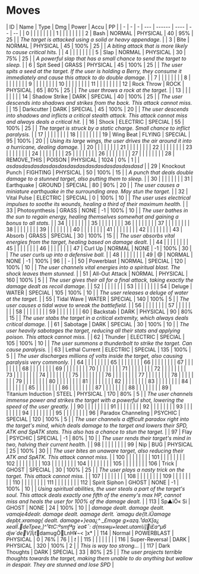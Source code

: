 # Moves

| ID | Name | Type | Dmg | Power | Accu | PP |
| - | - | - | --- | ------ | ---- | -- | -- |
| 0 |  |  |  |  |  |  |
| 1 |  |  |  |  |  |  |
| 2 | Bash | NORMAL | PHYSICAL | 40 | 95% | 25 |
| <td colspan=4>*The target is attacked using a solid or heavy appendage.*</td> |
| 3 | Bite | NORMAL | PHYSICAL | 45 | 100% | 25 |
| <td colspan=4>*A biting attack that is more likely to cause critical hits.*</td> |
| 4 |  |  |  |  |  |  |
| 5 | Slap | NORMAL | PHYSICAL | 30 | 75% | 25 |
| <td colspan=4>*A powerful slap that has a small chance to send the target to sleep.*</td> |
| 6 | Spit Seed | GRASS | PHYSICAL | 45 | 100% | 25 |
| <td colspan=4>*The user spits a seed at the target. If the user is holding a Berry, they consume it immediately and cause this attack to do double damage.*</td> |
| 7 |  |  |  |  |  |  |
| 8 |  |  |  |  |  |  |
| 9 |  |  |  |  |  |  |
| 10 |  |  |  |  |  |  |
| 11 |  |  |  |  |  |  |
| 12 | Rock Throw | ROCK | PHYSICAL | 65 | 80% | 25 |
| <td colspan=4>*The user throws a rock at the target.*</td> |
| 13 |  |  |  |  |  |  |
| 14 | Shadow Strike | DARK | SPECIAL | 40 | 100% | 25 |
| <td colspan=4>*The user descends into shadows and strikes from the back. This attack cannot miss.*</td> |
| 15 | Darkcutter | DARK | SPECIAL | 45 | 100% | 20 |
| <td colspan=4>*The user descends into shadows and inflicts a critical stealth attack. This attack cannot miss and always deals a critical hit.*</td> |
| 16 | Shock | ELECTRIC | SPECIAL | 55 | 100% | 25 |
| <td colspan=4>*The target is struck by a static charge. Small chance to inflict paralysis.*</td> |
| 17 |  |  |  |  |  |  |
| 18 |  |  |  |  |  |  |
| 19 | Wing Beat | FLYING | SPECIAL | 95 | 100% | 20 |
| <td colspan=4>*Using its large wings, the user drives the air around it into a hurricane, dealing damage.*</td> |
| 20 |  |  |  |  |  |  |
| 21 |  |  |  |  |  |  |
| 22 |  |  |  |  |  |  |
| 23 |  |  |  |  |  |  |
| 24 |  |  |  |  |  |  |
| 25 |  |  |  |  |  |  |
| 26 |  |  |  |  |  |  |
| 27 |  |  |  |  |  |  |
| 28 | REMOVE_THIS | POISON | PHYSICAL | 1024 | 0% | 1 |
| <td colspan=4>*asdasdasdasdasdasdasdasdasdasdasdasdasdasdasd*</td> |
| 29 | Knockout Punch | FIGHTING | PHYSICAL | 50 | 100% | 15 |
| <td colspan=4>*A punch that deals double damage to a stunned target, also putting them to sleep.*</td> |
| 30 |  |  |  |  |  |  |
| 31 | Earthquake | GROUND | SPECIAL | 80 | 90% | 20 |
| <td colspan=4>*The user causes a miniature earthquake in the surrounding area. May stun the target.*</td> |
| 32 | Vital Pulse | ELECTRIC | SPECIAL | 0 | 100% | 10 |
| <td colspan=4>*The user uses electrical impulses to soothe its wounds, healing a third of their maximum health.*</td> |
| 33 | Photosynthesis | GRASS | NONE | -1 | 100% | 10 |
| <td colspan=4>*The user bathes in the sun to regain energy, healing themselves somewhat and gaining a bonus to all stats.*</td> |
| 34 |  |  |  |  |  |  |
| 35 |  |  |  |  |  |  |
| 36 |  |  |  |  |  |  |
| 37 |  |  |  |  |  |  |
| 38 |  |  |  |  |  |  |
| 39 |  |  |  |  |  |  |
| 40 |  |  |  |  |  |  |
| 41 |  |  |  |  |  |  |
| 42 |  |  |  |  |  |  |
| 43 | Absorb | GRASS | SPECIAL | 30 | 100% | 15 |
| <td colspan=4>*The user absorbs vital energies from the target, healing based on damage dealt.*</td> |
| 44 |  |  |  |  |  |  |
| 45 |  |  |  |  |  |  |
| 46 |  |  |  |  |  |  |
| 47 | Curl Up | NORMAL | NONE | -1 | 100% | 30 |
| <td colspan=4>*The user curls up into a defensive ball.*</td> |
| 48 |  |  |  |  |  |  |
| 49 | @ | NORMAL | NONE | -1 | 100% | 96 |
| <td colspan=4>*-*</td> |
| 50 | Powerblast | NORMAL | SPECIAL | 120 | 100% | 10 |
| <td colspan=4>*The user channels vital energies into a spiritual blast. The shock leaves them stunned.*</td> |
| 51 | All-Out Attack | NORMAL | PHYSICAL | 160 | 100% | 5 |
| <td colspan=4>*The user gives their all for a final attack, taking exactly the damage dealt as recoil damage.*</td> |
| 52 |  |  |  |  |  |  |
| 53 |  |  |  |  |  |  |
| 54 | Deluge | WATER | SPECIAL | 105 | 100% | 10 |
| <td colspan=4>*The user releases a deluge of water at the target.*</td> |
| 55 | Tidal Wave | WATER | SPECIAL | 140 | 100% | 5 |
| <td colspan=4>*The user causes a tidal wave to wreak the battlefield.*</td> |
| 56 |  |  |  |  |  |  |
| 57 |  |  |  |  |  |  |
| 58 |  |  |  |  |  |  |
| 59 |  |  |  |  |  |  |
| 60 | Backstab | DARK | PHYSICAL | 90 | 80% | 15 |
| <td colspan=4>*The user stabs the target in a critical extremity, which always deals critical damage.*</td> |
| 61 | Sabotage | DARK | SPECIAL | 30 | 100% | 10 |
| <td colspan=4>*The user heavily sabotages the target, reducing all their stats and applying poison. This attack cannot miss.*</td> |
| 62 | Thunder | ELECTRIC | SPECIAL | 105 | 100% | 10 |
| <td colspan=4>*The user summons a thunderbolt to strike the target. Can cause paralysis.*</td> |
| 63 | Lethal Current | ELECTRIC | SPECIAL | 135 | 100% | 5 |
| <td colspan=4>*The user discharges millions of volts inside the target, also causing paralysis very commonly.*</td> |
| 64 |  |  |  |  |  |  |
| 65 |  |  |  |  |  |  |
| 66 |  |  |  |  |  |  |
| 67 |  |  |  |  |  |  |
| 68 |  |  |  |  |  |  |
| 69 |  |  |  |  |  |  |
| 70 |  |  |  |  |  |  |
| 71 |  |  |  |  |  |  |
| 72 |  |  |  |  |  |  |
| 73 |  |  |  |  |  |  |
| 74 |  |  |  |  |  |  |
| 75 |  |  |  |  |  |  |
| 76 |  |  |  |  |  |  |
| 77 |  |  |  |  |  |  |
| 78 |  |  |  |  |  |  |
| 79 |  |  |  |  |  |  |
| 80 |  |  |  |  |  |  |
| 81 |  |  |  |  |  |  |
| 82 |  |  |  |  |  |  |
| 83 |  |  |  |  |  |  |
| 84 |  |  |  |  |  |  |
| 85 |  |  |  |  |  |  |
| 86 |  |  |  |  |  |  |
| 87 |  |  |  |  |  |  |
| 88 |  |  |  |  |  |  |
| 89 | Titanium Induction | STEEL | PHYSICAL | 170 | 80% | 5 |
| <td colspan=4>*The user channels immense power and strikes the target with a powerful shot, lowering the speed of the user greatly.*</td> |
| 90 |  |  |  |  |  |  |
| 91 |  |  |  |  |  |  |
| 92 |  |  |  |  |  |  |
| 93 |  |  |  |  |  |  |
| 94 |  |  |  |  |  |  |
| 95 |  |  |  |  |  |  |
| 96 | Paradox Channeling | PSYCHIC | SPECIAL | 120 | 100% | 5 |
| <td colspan=4>*The user channels a dfficult paradox right into the target's mind, which deals damage to the target and lowers their SPD, ATK and SpATK stats. This also has a chance to stun the target.*</td> |
| 97 | Flay | PSYCHIC | SPECIAL | -1 | 80% | 10 |
| <td colspan=4>*The user rends their target's mind in two, halving their current health.*</td> |
| 98 |  |  |  |  |  |  |
| 99 | Nip | BUG | PHYSICAL | 25 | 100% | 30 |
| <td colspan=4>*The user bites an unaware target, also reducing their ATK and SpATK. This attack cannot miss.*</td> |
| 100 |  |  |  |  |  |  |
| 101 |  |  |  |  |  |  |
| 102 |  |  |  |  |  |  |
| 103 |  |  |  |  |  |  |
| 104 |  |  |  |  |  |  |
| 105 |  |  |  |  |  |  |
| 106 | Trick | GHOST | SPECIAL | 30 | 100% | 25 |
| <td colspan=4>*The user plays a nasty trick on the target. This attack cannot miss.*</td> |
| 107 |  |  |  |  |  |  |
| 108 |  |  |  |  |  |  |
| 109 |  |  |  |  |  |  |
| 110 |  |  |  |  |  |  |
| 111 |  |  |  |  |  |  |
| 112 | Spirit Siphon | GHOST | NONE | -1 | 100% | 10 |
| <td colspan=4>*Using spiritual abilities, the user steals a part of the target's soul. This attack deals exactly one fifth of the enemy's max HP, cannot miss and heals the user for 100% of the damage dealt.*</td> |
| 113 | Sp▲ïÖ« Si | GHOST | NONE | 24 | 100% | 10 |
| <td colspan=4>*damage dealt. damage dealt. vamaje4dealr. damage dealt. aamage derlt. ´amagu de{lt.iÛamage depbt.xramag{ dealt. damage+}eaa¿^ _£mage g×azq.¹daX[a¿ xealÏ.deTpee,]^¹¢tC:ºsmfªg ´ea¢¯: d{mswµ+leaet.utam\i]i£a^µ6 djw`deV]Ì¡t*damugÕLnH¥¬< ]x*</td> |
| 114 | Normal | POWERBLAST | PHYSICAL | 0 | 76% | 76 |
| <td colspan=4>*t*</td> |
| 115 |  |  |  |  |  |  |
| 116 | Super-Reversal | DARK | PHYSICAL | 320 | 100% | 2 |
| <td colspan=4>*This is way too strong...*</td> |
| 117 | Dark Thoughts | DARK | SPECIAL | 33 | 80% | 25 |
| <td colspan=4>*The user projects terrible thoughts towards the target, making them unable to do anything but wallow in despair. They are stunned and lose SPD*</td> |
